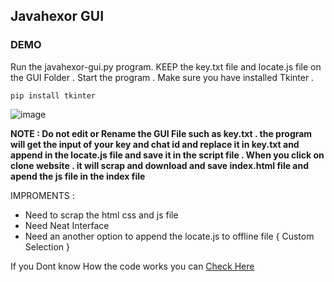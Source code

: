 ## Javahexor GUI 

### DEMO

Run the javahexor-gui.py program. KEEP the key.txt file and locate.js file on the GUI Folder . Start the program . 
Make sure you have installed Tkinter . 

```
pip install tkinter
```
![image](https://github.com/Whitecat18/javahexor/assets/96696929/9e1b5e06-5264-47bf-b2b9-fe7b0d1ca3dc)


**NOTE : Do not edit or Rename the GUI File such as key.txt . the program will get the input of your key and chat id and replace it in key.txt and append in the locate.js file and save it in the script file . When you click on clone website . it will scrap and download and save index.html file and apend the js file in the index file**

IMPROMENTS : 

* Need to scrap the html css and js file 
* Need Neat Interface 
* Need an another option to append the locate.js to offline file { Custom Selection }

If you Dont know How the code works you can <a href="https://github.com/Whitecat18/javahexor/blob/main/how-to-use.md" > Check Here </a>
